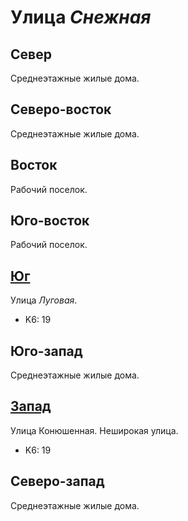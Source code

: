 # Улица *Снежная*

## Север

Среднеэтажные жилые дома.

## Северо-восток

Среднеэтажные жилые дома.

## Восток

Рабочий поселок.

## Юго-восток

Рабочий поселок.

## [Юг](./10610065.md)

Улица *Луговая*.

* K6:   19

## Юго-запад

Среднеэтажные жилые дома.

## [Запад](./10600050.md)

Улица Конюшенная.
Неширокая улица.

* K6:   19

## Северо-запад

Среднеэтажные жилые дома.
